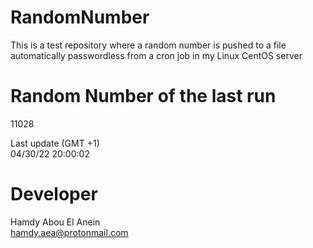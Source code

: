 # RandomNumber    
This is a test repository where a random number is pushed to a file automatically passwordless from a cron job in my Linux CentOS server    
# Random Number of the last run   
11028
      
Last update (GMT +1)    
04/30/22 20:00:02
# Developer    
Hamdy Abou El Anein   
hamdy.aea@protonmail.com
